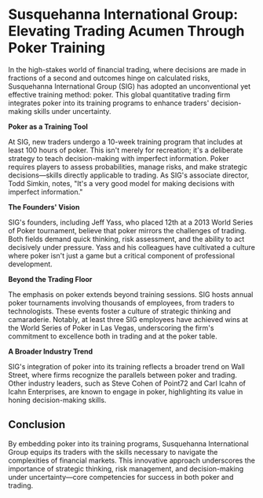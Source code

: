 # **Susquehanna International Group: Elevating Trading Acumen Through Poker Training**

In the high-stakes world of financial trading, where decisions are made in fractions of a second and outcomes hinge on calculated risks, Susquehanna International Group (SIG) has adopted an unconventional yet effective training method: poker. This global quantitative trading firm integrates poker into its training programs to enhance traders' decision-making skills under uncertainty. 

**Poker as a Training Tool**

At SIG, new traders undergo a 10-week training program that includes at least 100 hours of poker. This isn't merely for recreation; it's a deliberate strategy to teach decision-making with imperfect information. Poker requires players to assess probabilities, manage risks, and make strategic decisions—skills directly applicable to trading. As SIG's associate director, Todd Simkin, notes, "It's a very good model for making decisions with imperfect information."

**The Founders' Vision**

SIG's founders, including Jeff Yass, who placed 12th at a 2013 World Series of Poker tournament, believe that poker mirrors the challenges of trading. Both fields demand quick thinking, risk assessment, and the ability to act decisively under pressure. Yass and his colleagues have cultivated a culture where poker isn't just a game but a critical component of professional development.

**Beyond the Trading Floor**

The emphasis on poker extends beyond training sessions. SIG hosts annual poker tournaments involving thousands of employees, from traders to technologists. These events foster a culture of strategic thinking and camaraderie. Notably, at least three SIG employees have achieved wins at the World Series of Poker in Las Vegas, underscoring the firm's commitment to excellence both in trading and at the poker table.

**A Broader Industry Trend**

SIG's integration of poker into its training reflects a broader trend on Wall Street, where firms recognize the parallels between poker and trading. Other industry leaders, such as Steve Cohen of Point72 and Carl Icahn of Icahn Enterprises, are known to engage in poker, highlighting its value in honing decision-making skills.

## **Conclusion**

By embedding poker into its training programs, Susquehanna International Group equips its traders with the skills necessary to navigate the complexities of financial markets. This innovative approach underscores the importance of strategic thinking, risk management, and decision-making under uncertainty—core competencies for success in both poker and trading. 
